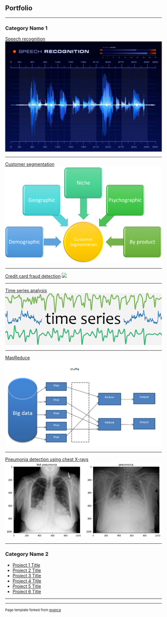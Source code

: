 ## Portfolio

---

### Category Name 1 

[Speech recognition](https://github.com/Kipkurui-mutai/speech-recognition)
<img src="images/speech recognition.jpg?raw=true"/>

---
[Customer segmentation](https://github.com/Kipkurui-mutai/customer-segmentation)
<img src="images/customer segmentation.png?raw=true"/>

---
[Credit card fraud detection](https://github.com/Kipkurui-mutai/fraud-detection)
<img src="credit card.jpg?raw=true"/>

---

[Time series analysis](https://github.com/Kipkurui-mutai/Time-series-analysis)
<img src="images/time series analysis.png?raw=true"/>

---

[MapReduce](https://github.com/Kipkurui-mutai/MapReduce)
<img src="images/mapreduce.png?raw=true"/>

---

[Pneumonia detection using chest X-rays](https://github.com/Kipkurui-mutai/pneumonia-detection-using-chest-X-rays)
<img src="images/pneumonia.png?raw=true"/>

---


### Category Name 2

- [Project 1 Title](https://github.com/Kipkurui-mutai/speech-recognition)
- [Project 2 Title](https://github.com/Kipkurui-mutai/customer-segmentation)
- [Project 3 Title](https://github.com/Kipkurui-mutai/fraud-detection)
- [Project 4 Title](https://github.com/Kipkurui-mutai/Time-series-analysis)
- [Project 5 Title](https://github.com/Kipkurui-mutai/MapReduce)
- [Project 6 Title](https://github.com/Kipkurui-mutai/pneumonia-detection-using-chest-X-rays)

---




---
<p style="font-size:11px">Page template forked from <a href="https://github.com/evanca/quick-portfolio">evanca</a></p>
<!-- Remove above link if you don't want to attibute -->
